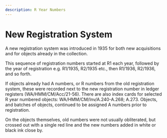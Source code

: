 ```yaml
---
description: R Year Numbers
---
```


# New Registration System

A new registration system was introduced in 1935 for both new acquisitions and for objects already in the collection. 

This sequence of registration numbers started at R1 each year, followed by the year of registration e.g. R1/1935, R2/1935 etc., then R1/1936, R2/1936, and so forth. 

If objects already had A numbers, or R numbers from the old registration system, these were recorded next to the new registration number in ledger registers \(WA/HMM/CM/Acc/21-56\). There are also index cards for selected R year numbered objects: WA/HMM/CM/Inv/A.240-A.268; A.273. Objects, and batches of objects, continued to be assigned A numbers prior to registration.

On the objects themselves, old numbers were not usually obliterated, but crossed out with a single red line and the new numbers added in white or black ink close by. 

